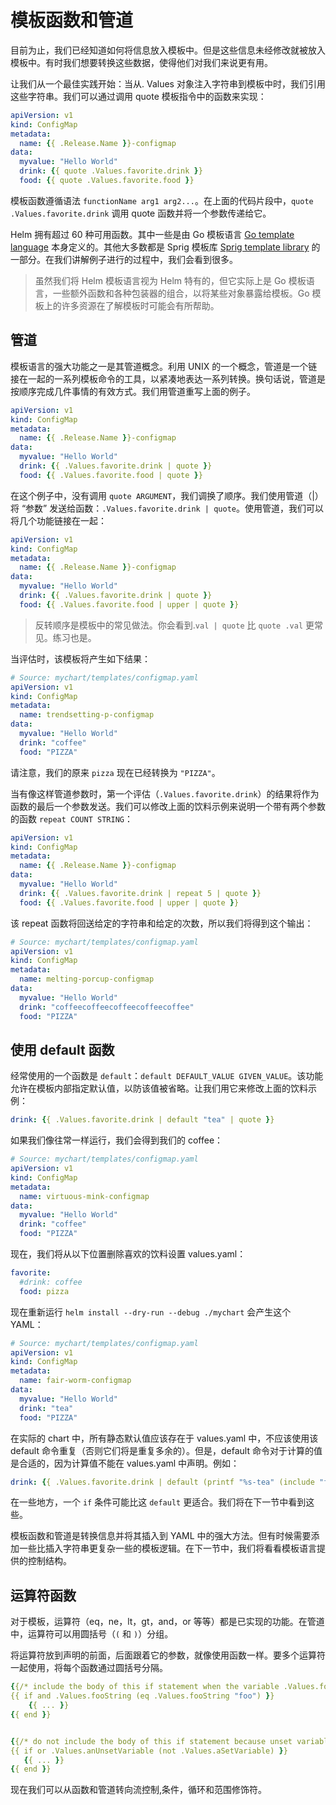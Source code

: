 # 模板函数和管道

目前为止，我们已经知道如何将信息放入模板中。但是这些信息未经修改就被放入模板中。有时我们想要转换这些数据，使得他们对我们来说更有用。

让我们从一个最佳实践开始：当从. Values 对象注入字符串到模板中时，我们引用这些字符串。我们可以通过调用 quote 模板指令中的函数来实现：

```yaml
apiVersion: v1
kind: ConfigMap
metadata:
  name: {{ .Release.Name }}-configmap
data:
  myvalue: "Hello World"
  drink: {{ quote .Values.favorite.drink }}
  food: {{ quote .Values.favorite.food }}
```

模板函数遵循语法 `functionName arg1 arg2...`。在上面的代码片段中，`quote .Values.favorite.drink` 调用 quote 函数并将一个参数传递给它。

Helm 拥有超过 60 种可用函数。其中一些是由 Go 模板语言 [Go template language](https://godoc.org/text/template) 本身定义的。其他大多数都是 Sprig 模板库 [Sprig template library](https://godoc.org/github.com/Masterminds/sprig) 的一部分。在我们讲解例子进行的过程中，我们会看到很多。

> 虽然我们将 Helm 模板语言视为 Helm 特有的，但它实际上是 Go 模板语言，一些额外函数和各种包装器的组合，以将某些对象暴露给模板。Go 模板上的许多资源在了解模板时可能会有所帮助。

## 管道

模板语言的强大功能之一是其管道概念。利用 UNIX 的一个概念，管道是一个链接在一起的一系列模板命令的工具，以紧凑地表达一系列转换。换句话说，管道是按顺序完成几件事情的有效方式。我们用管道重写上面的例子。

```yaml
apiVersion: v1
kind: ConfigMap
metadata:
  name: {{ .Release.Name }}-configmap
data:
  myvalue: "Hello World"
  drink: {{ .Values.favorite.drink | quote }}
  food: {{ .Values.favorite.food | quote }}
```

在这个例子中，没有调用 `quote ARGUMENT`，我们调换了顺序。我们使用管道（|）将 “参数” 发送给函数：`.Values.favorite.drink | quote`。使用管道，我们可以将几个功能链接在一起：

```yaml
apiVersion: v1
kind: ConfigMap
metadata:
  name: {{ .Release.Name }}-configmap
data:
  myvalue: "Hello World"
  drink: {{ .Values.favorite.drink | quote }}
  food: {{ .Values.favorite.food | upper | quote }}
```
> 反转顺序是模板中的常见做法。你会看到.`val | quote` 比 `quote .val` 更常见。练习也是。

当评估时，该模板将产生如下结果：

```yaml
# Source: mychart/templates/configmap.yaml
apiVersion: v1
kind: ConfigMap
metadata:
  name: trendsetting-p-configmap
data:
  myvalue: "Hello World"
  drink: "coffee"
  food: "PIZZA"
```

请注意，我们的原来 `pizza` 现在已经转换为 `"PIZZA"`。

当有像这样管道参数时，第一个评估（`.Values.favorite.drink`）的结果将作为函数的最后一个参数发送。我们可以修改上面的饮料示例来说明一个带有两个参数的函数 `repeat COUNT STRING`：


```yaml
apiVersion: v1
kind: ConfigMap
metadata:
  name: {{ .Release.Name }}-configmap
data:
  myvalue: "Hello World"
  drink: {{ .Values.favorite.drink | repeat 5 | quote }}
  food: {{ .Values.favorite.food | upper | quote }}
```

该 repeat 函数将回送给定的字符串和给定的次数，所以我们将得到这个输出：

```yaml
# Source: mychart/templates/configmap.yaml
apiVersion: v1
kind: ConfigMap
metadata:
  name: melting-porcup-configmap
data:
  myvalue: "Hello World"
  drink: "coffeecoffeecoffeecoffeecoffee"
  food: "PIZZA"
```

## 使用 default 函数

经常使用的一个函数是 `default`：`default DEFAULT_VALUE GIVEN_VALUE`。该功能允许在模板内部指定默认值，以防该值被省略。让我们用它来修改上面的饮料示例：

```yaml
drink: {{ .Values.favorite.drink | default "tea" | quote }}
```

如果我们像往常一样运行，我们会得到我们的 coffee：


```yaml
# Source: mychart/templates/configmap.yaml
apiVersion: v1
kind: ConfigMap
metadata:
  name: virtuous-mink-configmap
data:
  myvalue: "Hello World"
  drink: "coffee"
  food: "PIZZA"
```

现在，我们将从以下位置删除喜欢的饮料设置 values.yaml：

```yaml
favorite:
  #drink: coffee
  food: pizza
```

现在重新运行 `helm install --dry-run --debug ./mychart` 会产生这个 YAML：

```yaml
# Source: mychart/templates/configmap.yaml
apiVersion: v1
kind: ConfigMap
metadata:
  name: fair-worm-configmap
data:
  myvalue: "Hello World"
  drink: "tea"
  food: "PIZZA"
```

在实际的 chart 中，所有静态默认值应该存在于 values.yaml 中，不应该使用该 default 命令重复（否则它们将是重复多余的）。但是，default 命令对于计算的值是合适的，因为计算值不能在 values.yaml 中声明。例如：

```yaml
drink: {{ .Values.favorite.drink | default (printf "%s-tea" (include "fullname" .)) }}
```

在一些地方，一个 `if` 条件可能比这 `default` 更适合。我们将在下一节中看到这些。

模板函数和管道是转换信息并将其插入到 YAML 中的强大方法。但有时候需要添加一些比插入字符串更复杂一些的模板逻辑。在下一节中，我们将看看模板语言提供的控制结构。

## 运算符函数

对于模板，运算符（eq，ne，lt，gt，and，or 等等）都是已实现的功能。在管道中，运算符可以用圆括号（`(` 和 `)`）分组。

将运算符放到声明的前面，后面跟着它的参数，就像使用函数一样。要多个运算符一起使用，将每个函数通过圆括号分隔。

```yaml
{{/* include the body of this if statement when the variable .Values.fooString xists and is set to "foo" */}}
{{ if and .Values.fooString (eq .Values.fooString "foo") }}
    {{ ... }}
{{ end }}


{{/* do not include the body of this if statement because unset variables evaluate o false and .Values.setVariable was negated with the not function. */}}
{{ if or .Values.anUnsetVariable (not .Values.aSetVariable) }}
   {{ ... }}
{{ end }}
```

现在我们可以从函数和管道转向流控制,条件，循环和范围修饰符。
